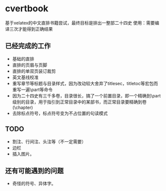 # cvertbook
基于xelatex的中文直排书籍尝试，最终目标是排出一整部二十四史
使用：需要编译三次才能得到正确结果

## 已经完成的工作
- 基础的直排
- 直排的页眉与页脚
- 直排的单双页装订裁剪
- 英文基线校准
- 重写章节等标题与目录样式，因为改动较大舍弃了titlesec，titletoc等宏包而重写一遍\part等命令
- 因为二十四史有三千多卷，目录很长，搞了一个前置目录，即一个精确到\part级别的目录，用于指引到正常目录中的某部书，而正常目录要精确到卷(\chapter)
- 去除标点符号，标点符号变为不占位置的句读模式

## TODO
- 割注、行间注、头注等（不一定需要）
- 边栏
- 插入图片。

## 还有可能遇到的问题
- 奇怪的符号、异体字。
